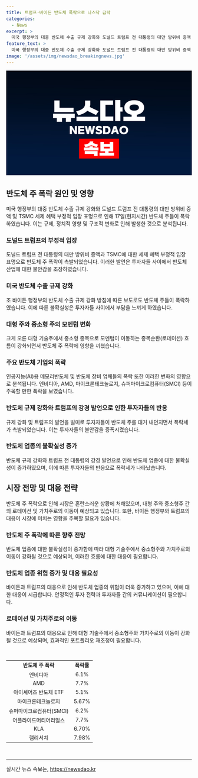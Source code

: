 ```yaml
---
title: 트럼프·바이든 반도체 폭락으로 나스닥 급락
categories:
  - News
excerpt: >
  미국 행정부의 대중 반도체 수출 규제 강화와 도널드 트럼프 전 대통령의 대만 방위비 증액 및 TSMC 세제 혜택 부정적 입장으로 17일 반도체 주가 폭락. 트럼프 발언과 바이든 행정부의 규제 강화로 투자자들이 반도체 주식을 매도하며 영향. 반도체 및 관련 업체들 주가 대폭 하락. 대형 주식은 상승하고, 중소형주와 가치주로 시장 중심 이동으로 인한 나스닥 2.8% 폭락. (총 147자)
feature_text: >
  미국 행정부의 대중 반도체 수출 규제 강화와 도널드 트럼프 전 대통령의 대만 방위비 증액 및 TSMC 세제 혜택 부정적 입장으로 17일 반도체 주가 폭락. 트럼프 발언과 바이든 행정부의 규제 강화로 투자자들이 반도체 주식을 매도하며 영향. 반도체 및 관련 업체들 주가 대폭 하락. 대형 주식은 상승하고, 중소형주와 가치주로 시장 중심 이동으로 인한 나스닥 2.8% 폭락. (총 147자)
image: '/assets/img/newsdao_breakingnews.jpg'
---
```


<p><img src="/assets/img/newsdao_breakingnews.jpg" alt="flaretime 속보" /></p>

<h2 data-ke-size="size26">반도체 주 폭락 원인 및 영향</h2>

<p data-ke-size="size16">미국 행정부의 대중 반도체 수출 규제 강화와 도널드 트럼프 전 대통령의 대만 방위비 증액 및 TSMC 세제 혜택 부정적 입장 표명으로 인해 17일(현지시간) 반도체 주들이 폭락하였습니다. 이는 규제, 정치적 영향 및 구조적 변화로 인해 발생한 것으로 분석됩니다.</p>

<h3>도널드 트럼프의 부정적 입장</h3>

<p data-ke-size="size16">도널드 트럼프 전 대통령의 대만 방위비 증액과 TSMC에 대한 세제 혜택 부정적 입장 표명으로 반도체 주 폭락이 촉발되었습니다. 이러한 발언은 투자자들 사이에서 반도체 산업에 대한 불안감을 조장하였습니다.</p>

<h3>미국 반도체 수출 규제 강화</h3>

<p data-ke-size="size16">조 바이든 행정부의 반도체 수출 규제 강화 방침에 따른 보도로도 반도체 주들이 폭락하였습니다. 이에 따른 불확실성은 투자자들 사이에서 부담을 느끼게 하였습니다.</p>

<h3>대형 주와 중소형 주의 모멘텀 변화</h3>

<p data-ke-size="size16">크게 오른 대형 기술주에서 중소형 종목으로 모멘텀이 이동하는 종목순환(로테이션) 흐름이 강화되면서 반도체 주 폭락에 영향을 끼쳤습니다.</p>

<h3>주요 반도체 기업의 폭락</h3>

<p data-ke-size="size16">인공지능(AI)용 메모리반도체 및 반도체 장비 업체들의 폭락 또한 이러한 변화의 영향으로 분석됩니다. 엔비디아, AMD, 마이크론테크놀로지, 슈퍼마이크로컴퓨터(SMCI) 등이 주목할 만한 폭락을 보였습니다.</p>

<h3>반도체 규제 강화와 트럼프의 강경 발언으로 인한 투자자들의 반응</h3>

<p data-ke-size="size16">규제 강화 및 트럼프의 발언을 빌미로 투자자들이 반도체 주를 대거 내던지면서 폭락세가 촉발되었습니다. 이는 투자자들의 불안감을 증폭시켰습니다.</p>

<h3>반도체 업종의 불확실성 증가</h3>

<p data-ke-size="size16">반도체 규제 강화와 트럼프 전 대통령의 강경 발언으로 인해 반도체 업종에 대한 불확실성이 증가하였으며, 이에 따른 투자자들의 반응으로 폭락세가 나타났습니다.</p>

<h2 data-ke-size="size26">시장 전망 및 대응 전략</h2>

<p data-ke-size="size16">반도체 주 폭락으로 인해 시장은 혼란스러운 상황에 처해있으며, 대형 주와 중소형주 간의 로테이션 및 가치주로의 이동이 예상되고 있습니다. 또한, 바이든 행정부와 트럼프의 대응이 시장에 미치는 영향을 주목할 필요가 있습니다.</p>

<h3>반도체 주 폭락에 따른 향후 전망</h3>

<p data-ke-size="size16">반도체 업종에 대한 불확실성이 증가함에 따라 대형 기술주에서 중소형주와 가치주로의 이동이 강화될 것으로 예상되며, 이러한 흐름에 대한 대응이 필요합니다.</p>

<h3>반도체 업종 위험 증가 및 대응 필요성</h3>

<p data-ke-size="size16">바이든과 트럼프의 대응으로 인해 반도체 업종의 위험이 더욱 증가하고 있으며, 이에 대한 대응이 시급합니다. 안정적인 투자 전략과 투자자들 간의 커뮤니케이션이 필요합니다.</p>

<h3>로테이션 및 가치주로의 이동</h3>

<p data-ke-size="size16">바이든과 트럼프의 대응으로 인해 대형 기술주에서 중소형주와 가치주로의 이동이 강화될 것으로 예상되며, 효과적인 포트폴리오 재조정이 필요합니다.</p>

<p data-ke-size="size16">&nbsp;</p>

<table>
    <tbody>
        <tr>
            <td style="text-align: center; height: 17px;"><b>반도체 주 폭락</b></td>
            <td style="text-align: center; height: 17px;"><b>폭락률</b></td>
        </tr>
        <tr>
            <td style="text-align: center; height: 17px;">엔비디아</td>
            <td style="text-align: center; height: 17px;">6.1%</td>
        </tr>
        <tr>
            <td style="text-align: center; height: 17px;">AMD</td>
            <td style="text-align: center; height: 17px;">7.7%</td>
        </tr>
        <tr>
            <td style="text-align: center; height: 17px;">아이셰어즈 반도체 ETF</td>
            <td style="text-align: center; height: 17px;">5.1%</td>
        </tr>
        <tr>
            <td style="text-align: center; height: 17px;">마이크론테크놀로지</td>
            <td style="text-align: center; height: 17px;">5.67%</td>
        </tr>
        <tr>
            <td style="text-align: center; height: 17px;">슈퍼마이크로컴퓨터(SMCI)</td>
            <td style="text-align: center; height: 17px;">6.2%</td>
        </tr>
        <tr>
            <td style="text-align: center; height: 17px;">어플라이드머티어리얼스</td>
            <td style="text-align: center; height: 17px;">7.7%</td>
        </tr>
        <tr>
            <td style="text-align: center; height: 17px;">KLA</td>
            <td style="text-align: center; height: 17px;">6.70%</td>
        </tr>
        <tr>
            <td style="text-align: center; height: 17px;">램리서치</td>
            <td style="text-align: center; height: 17px;">7.98%</td>
        </tr>
    </tbody>
</table>

<p data-ke-size="size16">&nbsp;</p>

<p><hr></p>
실시간 뉴스 속보는, <a href="https://newsdao.kr" rel="dofollow">https://newsdao.kr</a>


